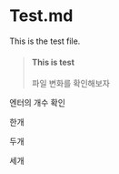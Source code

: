 # Test.md



This is the test file.

> #### This is test
>
> 파일 변화를 확인해보자

엔터의 개수 확인

한개


두개



세개
